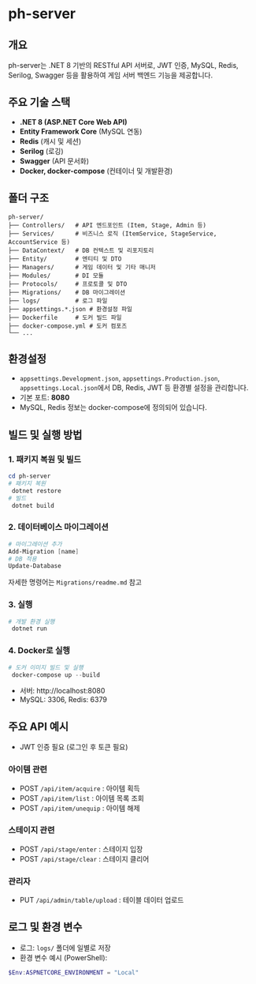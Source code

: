 # ph-server

## 개요

ph-server는 .NET 8 기반의 RESTful API 서버로, JWT 인증, MySQL, Redis, Serilog, Swagger 등을 활용하여 게임 서버 백엔드 기능을 제공합니다.

## 주요 기술 스택

- **.NET 8 (ASP.NET Core Web API)**
- **Entity Framework Core** (MySQL 연동)
- **Redis** (캐시 및 세션)
- **Serilog** (로깅)
- **Swagger** (API 문서화)
- **Docker, docker-compose** (컨테이너 및 개발환경)

## 폴더 구조

```
ph-server/
├── Controllers/   # API 엔드포인트 (Item, Stage, Admin 등)
├── Services/      # 비즈니스 로직 (ItemService, StageService, AccountService 등)
├── DataContext/   # DB 컨텍스트 및 리포지토리
├── Entity/        # 엔티티 및 DTO
├── Managers/      # 게임 데이터 및 기타 매니저
├── Modules/       # DI 모듈
├── Protocols/     # 프로토콜 및 DTO
├── Migrations/    # DB 마이그레이션
├── logs/          # 로그 파일
├── appsettings.*.json # 환경설정 파일
├── Dockerfile     # 도커 빌드 파일
├── docker-compose.yml # 도커 컴포즈
└── ...
```

## 환경설정

- `appsettings.Development.json`, `appsettings.Production.json`, `appsettings.Local.json`에서 DB, Redis, JWT 등 환경별 설정을 관리합니다.
- 기본 포트: **8080**
- MySQL, Redis 정보는 docker-compose에 정의되어 있습니다.

## 빌드 및 실행 방법

### 1. 패키지 복원 및 빌드

```powershell
cd ph-server
# 패키지 복원
 dotnet restore
# 빌드
 dotnet build
```

### 2. 데이터베이스 마이그레이션

```powershell
# 마이그레이션 추가
Add-Migration [name]
# DB 적용
Update-Database
```

자세한 명령어는 `Migrations/readme.md` 참고

### 3. 실행

```powershell
# 개발 환경 실행
 dotnet run
```

### 4. Docker로 실행

```powershell
# 도커 이미지 빌드 및 실행
 docker-compose up --build
```

- 서버: http://localhost:8080
- MySQL: 3306, Redis: 6379

## 주요 API 예시

- JWT 인증 필요 (로그인 후 토큰 필요)

### 아이템 관련

- POST `/api/item/acquire` : 아이템 획득
- POST `/api/item/list` : 아이템 목록 조회
- POST `/api/item/unequip` : 아이템 해제

### 스테이지 관련

- POST `/api/stage/enter` : 스테이지 입장
- POST `/api/stage/clear` : 스테이지 클리어

### 관리자

- PUT `/api/admin/table/upload` : 테이블 데이터 업로드

## 로그 및 환경 변수

- 로그: `logs/` 폴더에 일별로 저장
- 환경 변수 예시 (PowerShell):

```powershell
$Env:ASPNETCORE_ENVIRONMENT = "Local"
```
